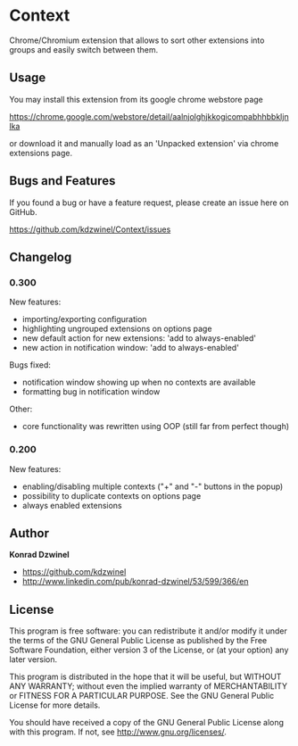 Context
======================

Chrome/Chromium extension that allows to sort other extensions into groups and easily switch between them.

Usage
-----

You may install this extension from its google chrome webstore page

https://chrome.google.com/webstore/detail/aalnjolghjkkogicompabhhbbkljnlka

or download it and manually load as an 'Unpacked extension' via chrome extensions page.


Bugs and Features
-----------------

If you found a bug or have a feature request, please create an issue here on GitHub.

https://github.com/kdzwinel/Context/issues

Changelog
---------

### 0.300 ###

New features:
+ importing/exporting configuration
+ highlighting ungrouped extensions on options page
+ new default action for new extensions: 'add to always-enabled'
+ new action in notification window: 'add to always-enabled'

Bugs fixed:
+ notification window showing up when no contexts are available
+ formatting bug in notification window

Other:
+ core functionality was rewritten using OOP (still far from perfect though)

### 0.200 ###

New features:
+ enabling/disabling multiple contexts ("+" and "-" buttons in the popup)
+ possibility to duplicate contexts on options page
+ always enabled extensions

Author
------

**Konrad Dzwinel**

+ https://github.com/kdzwinel
+ http://www.linkedin.com/pub/konrad-dzwinel/53/599/366/en

License
-------

This program is free software: you can redistribute it and/or modify
it under the terms of the GNU General Public License as published by
the Free Software Foundation, either version 3 of the License, or
(at your option) any later version.

This program is distributed in the hope that it will be useful,
but WITHOUT ANY WARRANTY; without even the implied warranty of
MERCHANTABILITY or FITNESS FOR A PARTICULAR PURPOSE.  See the
GNU General Public License for more details.

You should have received a copy of the GNU General Public License
along with this program.  If not, see <http://www.gnu.org/licenses/>.